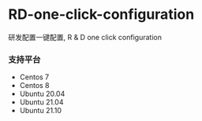# RD-one-click-configuration
研发配置一键配置, R &amp; D one click configuration

### 支持平台
- Centos 7
- Centos 8
- Ubuntu 20.04
- Ubuntu 21.04
- Ubuntu 21.10

